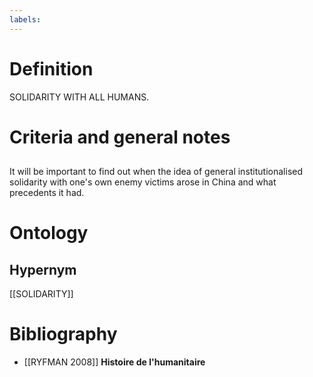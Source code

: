 ```yaml
---
labels: 
---
```


# Definition
SOLIDARITY WITH ALL HUMANS.
# Criteria and general notes
## 
It will be important to find out when the idea of general institutionalised solidarity with one's own enemy victims arose in China and what precedents it had.
# Ontology

## Hypernym
[[SOLIDARITY]]
# Bibliography
- [[RYFMAN 2008]]
**Histoire de l'humanitaire** 
